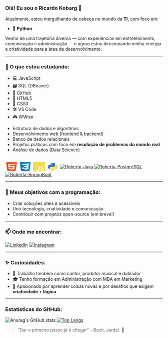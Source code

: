 ### Olá! Eu sou o Ricardo Kobarg 👋

Atualmente, estou mergulhando de cabeça no mundo da **TI**, com foco em:

- 🐍 **Python**

Venho de uma trajetória diversa — com experiências em entretenimento, comunicação e administração — e agora estou direcionando minha energia e criatividade para a área de desenvolvimento.

---

### 🚀 O que estou estudando:

- 💻 JavaScript
- 🗃️ SQL (DBeaver)
- 🔹 GitHub
- 🧱 HTML5
- 🎨 CSS3
- 🛠️ VS Code
- 🎮 WWise

<p></p>
  
- Estrutura de dados e algoritmos
- Desenvolvimento web (frontend & backend)
- Banco de dados relacionais
- Projetos práticos com foco em **resolução de problemas do mundo real**
- Análise de dados (Data Science)
  
<p></p>

<div dir="auto"><br>
  <a target="_blank" rel="noopener noreferrer nofollow" href="https://raw.githubusercontent.com/devicons/devicon/master/icons/html5/html5-original.svg"><img align="center" alt="Roberta-HTML" height="30" width="40" src="https://raw.githubusercontent.com/devicons/devicon/master/icons/html5/html5-original.svg" style="max-width: 100%;"></a>
  <a target="_blank" rel="noopener noreferrer nofollow" href="https://raw.githubusercontent.com/devicons/devicon/master/icons/css3/css3-original.svg"><img align="center" alt="Roberta-CSS" height="30" width="40" src="https://raw.githubusercontent.com/devicons/devicon/master/icons/css3/css3-original.svg" style="max-width: 100%;"></a>
  <a target="_blank" rel="noopener noreferrer nofollow" href="https://raw.githubusercontent.com/devicons/devicon/master/icons/javascript/javascript-plain.svg"><img align="center" alt="Roberta-Js" height="30" width="40" src="https://raw.githubusercontent.com/devicons/devicon/master/icons/javascript/javascript-plain.svg" style="max-width: 100%;"></a>
  <a target="_blank" rel="noopener noreferrer nofollow" href="https://raw.githubusercontent.com/devicons/devicon/master/icons/python/python-original.svg"><img align="center" alt="Roberta-Python" height="30" width="40" src="https://raw.githubusercontent.com/devicons/devicon/master/icons/python/python-original.svg" style="max-width: 100%;"></a>
  <a target="_blank" rel="noopener noreferrer nofollow" href="https://upload.wikimedia.org/wikipedia/commons/b/b5/DBeaver_logo.svg"><img align="center" alt="Roberta-Java" height="30" width="40" src="https://upload.wikimedia.org/wikipedia/commons/b/b5/DBeaver_logo.svg" style="max-width: 100%;"></a>
  <a target="_blank" rel="noopener noreferrer nofollow" href="https://upload.wikimedia.org/wikipedia/commons/9/9a/Visual_Studio_Code_1.35_icon.svg"><img align="center" alt="Roberta-PostgreSQL" height="30" width="40" src="https://upload.wikimedia.org/wikipedia/commons/9/9a/Visual_Studio_Code_1.35_icon.svg" style="max-width: 100%;"></a>
  <a target="_blank" rel="noopener noreferrer nofollow" href="https://www.audiokinetic.com/jakhub/assets/wwise_logo_rgb-77Awrfoo.png"><img align="center" alt="Roberta-SpringBoot" height="30" width="40" src="https://www.audiokinetic.com/jakhub/assets/wwise_logo_rgb-77Awrfoo.png" style="max-width: 100%;"></a>
</div>

---

### 📌 Meus objetivos com a programação:

- Criar soluções úteis e acessíveis
- Unir tecnologia, criatividade e comunicação
- Contribuir com projetos open-source (em breve!)

---

### 📫 Onde me encontrar:

[![LinkedIn](https://img.shields.io/badge/LinkedIn-0077B5?style=flat&logo=linkedin&logoColor=white)](https://www.linkedin.com/in/ricardokobarg/)  [![Instagram](https://img.shields.io/badge/@ricardokobarg-E4405F?style=flat&logo=instagram&logoColor=white)](https://www.instagram.com/ricardokobarg)  

---

### ✨ Curiosidades:

- 🎤 Trabalho também como cantor, produtor musical e dublador
- 🎓 Tenho formação em Administração com MBA em Marketing
- 🎯 Apaixonado por aprender coisas novas e por desafios que exigem **criatividade + lógica**

---

### Estatísticas do GitHub:
![Anurag's GitHub stats](https://github-readme-stats.vercel.app/api?username=kobarg&show_icons=true&theme=dark)
[![Top Langs](https://github-readme-stats.vercel.app/api/top-langs/?username=kobarg&layout=donut-vertical)](https://github.com/kobarg/github-readme-stats)

> “Dar o primeiro passo já é chegar” - Beck, Jardel. 🚀

